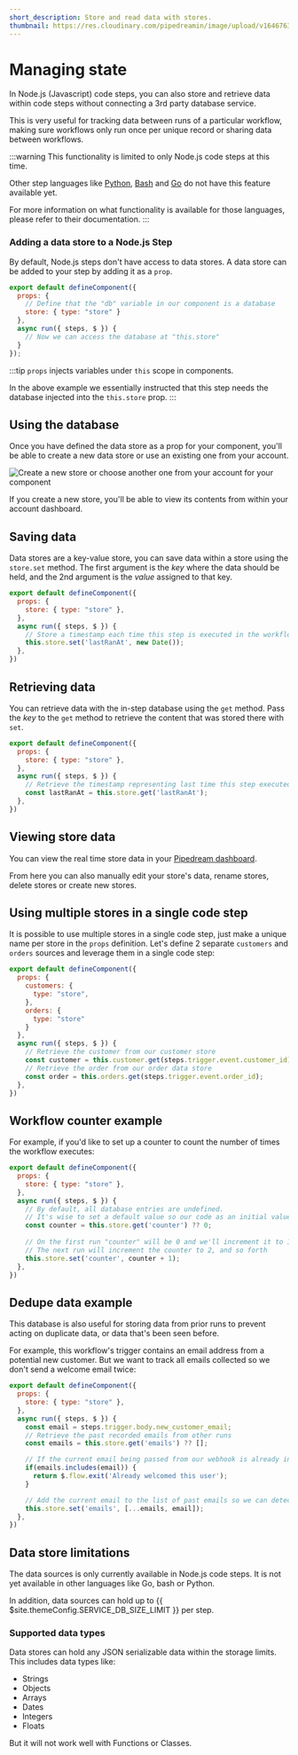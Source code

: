 ```yaml
---
short_description: Store and read data with stores.
thumbnail: https://res.cloudinary.com/pipedreamin/image/upload/v1646763735/docs/icons/icons8-database-96_iv1oup.png
---
```


# Managing state

In Node.js (Javascript) code steps, you can also store and retrieve data within code steps without connecting a 3rd party database service.

This is very useful for tracking data between runs of a particular workflow, making sure workflows only run once per unique record or sharing data between workflows.

:::warning
This functionality is limited to only Node.js code steps at this time.

Other step languages like [Python](/code/python/), [Bash](/code/bash/) and [Go](/code/go/) do not have this feature available yet.

For more information on what functionality is available for those languages, please refer to their documentation.
:::

### Adding a data store to a Node.js Step

By default, Node.js steps don't have access to data stores. A data store can be added to your step by adding it as a `prop`.

```javascript
export default defineComponent({
  props: {
    // Define that the "db" variable in our component is a database
    store: { type: "store" }
  },
  async run({ steps, $ }) {
    // Now we can access the database at "this.store"
  }
});
```

:::tip
`props` injects variables under `this` scope in components.

In the above example we essentially instructed that this step needs the database injected into the `this.store` prop. 
:::

## Using the database

Once you have defined the data store as a prop for your component, you'll be able to create a new data store or use an existing one from your account.

![Create a new store or choose another one from your account for your component](https://res.cloudinary.com/pipedreamin/image/upload/v1647626951/docs/components/CleanShot_2022-03-18_at_14.08.01_2x_fyr3p4.png)

If you create a new store, you'll be able to view its contents from within your account dashboard.

## Saving data

Data stores are a key-value store, you can save data within a store using the `store.set` method. The first argument is the _key_ where the data should be held, and the 2nd argument is the _value_ assigned to that key.

```javascript
export default defineComponent({
  props: {
    store: { type: "store" },
  },
  async run({ steps, $ }) {
    // Store a timestamp each time this step is executed in the workflow
    this.store.set('lastRanAt', new Date());
  },
})
```

## Retrieving data

You can retrieve data with the in-step database using the `get` method. Pass the _key_ to the `get` method to retrieve the content that was stored there with `set`.

```javascript
export default defineComponent({
  props: {
    store: { type: "store" },
  },
  async run({ steps, $ }) {
    // Retrieve the timestamp representing last time this step executed
    const lastRanAt = this.store.get('lastRanAt'); 
  },
})
```

## Viewing store data

You can view the real time store data in your [Pipedream dashboard](https://pipedream.com/stores).

From here you can also manually edit your store's data, rename stores, delete stores or create new stores.

## Using multiple stores in a single code step

It is possible to use multiple stores in a single code step, just make a unique name per store in the `props` definition. Let's define 2 separate `customers` and `orders` sources and leverage them in a single code step:

```javascript
export default defineComponent({
  props: {
    customers: {
      type: "store",
    },
    orders: {
      type: "store"
    }
  },
  async run({ steps, $ }) {
    // Retrieve the customer from our customer store 
    const customer = this.customer.get(steps.trigger.event.customer_id);
    // Retrieve the order from our order data store
    const order = this.orders.get(steps.trigger.event.order_id);
  },
})
```

## Workflow counter example

For example, if you'd like to set up a counter to count the number of times the workflow executes:

```javascript
export default defineComponent({
  props: {
    store: { type: "store" },
  },
  async run({ steps, $ }) {
    // By default, all database entries are undefined.
    // It's wise to set a default value so our code as an initial value to work with
    const counter = this.store.get('counter') ?? 0;
    
    // On the first run "counter" will be 0 and we'll increment it to 1
    // The next run will increment the counter to 2, and so forth
    this.store.set('counter', counter + 1);
  },
})
```

## Dedupe data example

This database is also useful for storing data from prior runs to prevent acting on duplicate data, or data that's been seen before.

For example, this workflow's trigger contains an email address from a potential new customer. But we want to track all emails collected so we don't send a welcome email twice:

```javascript
export default defineComponent({
  props: {
    store: { type: "store" },
  },
  async run({ steps, $ }) {
    const email = steps.trigger.body.new_customer_email;
    // Retrieve the past recorded emails from other runs
    const emails = this.store.get('emails') ?? [];

    // If the current email being passed from our webhook is already in our list, exit early
    if(emails.includes(email)) {
      return $.flow.exit('Already welcomed this user');
    }

    // Add the current email to the list of past emails so we can detect it in the future runs
    this.store.set('emails', [...emails, email]);
  },
})
```

## Data store limitations

The data sources is only currently available in Node.js code steps. It is not yet available in other languages like Go, bash or Python.

In addition, data sources can hold up to {{ $site.themeConfig.SERVICE_DB_SIZE_LIMIT }} per step.

### Supported data types

Data stores can hold any JSON serializable data within the storage limits. This includes data types like:

* Strings
* Objects
* Arrays
* Dates
* Integers
* Floats

But it will not work well with Functions or Classes.
